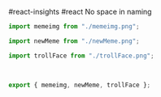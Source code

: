 #react-insights #react 
No space in naming
```js
import memeimg from "./memeimg.png";

import newMeme from "./newMeme.png";

import trollFace from "./trollFace.png";

  

export { memeimg, newMeme, trollFace };
```